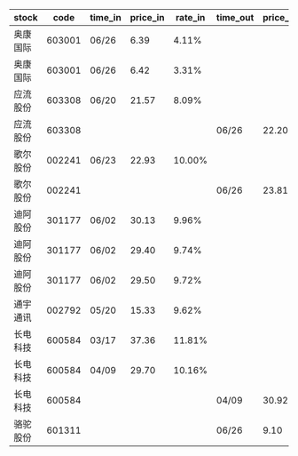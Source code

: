 |stock|code|time_in|price_in|rate_in|time_out|price_out|rate_out|person|
|---|---|---|---|---|---|---|---|---|
|奥康国际|603001|06/26|6.39|4.11%||||王军|
|奥康国际|603001|06/26|6.42|3.31%||||王军|
|应流股份|603308|06/20|21.57|8.09%||||张浩|
|应流股份|603308||||06/26|22.20|8.23%|张浩|
|歌尔股份|002241|06/23|22.93|10.00%||||张浩|
|歌尔股份|002241||||06/26|23.81|10.25%|张浩|
|迪阿股份|301177|06/02|30.13|9.96%||||王军|
|迪阿股份|301177|06/02|29.40|9.74%||||王军|
|迪阿股份|301177|06/02|29.50|9.72%||||王军|
|通宇通讯|002792|05/20|15.33|9.62%||||张浩|
|长电科技|600584|03/17|37.36|11.81%||||张浩|
|长电科技|600584|04/09|29.70|10.16%||||张浩|
|长电科技|600584||||04/09|30.92|10.41%|张浩|
|骆驼股份|601311||||06/26|9.10|5.85%|王军|

